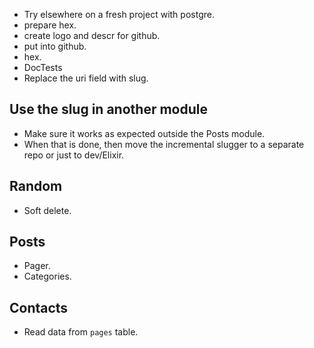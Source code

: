* Try elsewhere on a fresh project with postgre.
* prepare hex.
* create logo and descr for github.
* put into github.
* hex.
* DocTests
* Replace the uri field with slug.

## Use the slug in another module

* Make sure it works as expected outside the Posts module.
* When that is done, then move the incremental slugger to a separate repo or just to dev/Elixir.

## Random

* Soft delete.

## Posts

* Pager.
* Categories.

## Contacts

* Read data from `pages` table.
